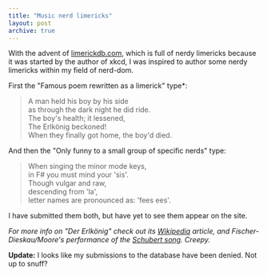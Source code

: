 ```yaml
---
title: "Music nerd limericks"
layout: post
archive: true
---
```


With the advent of <a href="http://www.limerickdb.com">limerickdb.com</a>, which is full of nerdy limericks because it was started by the author of xkcd, I was inspired to author some nerdy limericks within my field of nerd-dom.

First the "Famous poem rewritten as a  limerick" type*:

> A man held his boy by his side  
> as through the dark night he did ride.  
> The boy's health; it lessened,  
> The Erlkönig beckoned!  
> When they finally got home, the boy'd died.

And then the "Only funny to a small group of specific nerds" type:

> When singing the minor mode keys,  
> in F# you must mind your 'sis'.  
> Though vulgar and raw,  
> descending from 'la',  
> letter names are pronounced as: 'fees ees'.  

I have submitted them both, but have yet to see them appear on the site.

*For more info on "Der Erlkönig" check out its <a href="http://en.wikipedia.org/wiki/Der_Erlk%C3%B6nig">Wikipedia</a> article, and Fischer-Dieskau/Moore's performance of the <a href="http://www.youtube.com/watch?v=P5B6nysheec">Schubert song</a>. Creepy.*

<strong>Update:</strong> I looks like my submissions to the database have been denied. Not up to snuff?
